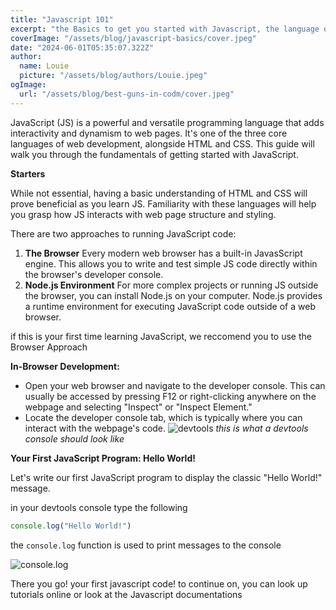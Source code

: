 ```yaml
---
title: "Javascript 101"
excerpt: "the Basics to get you started with Javascript, the language of the browser"
coverImage: "/assets/blog/javascript-basics/cover.jpeg"
date: "2024-06-01T05:35:07.322Z"
author:
  name: Louie
  picture: "/assets/blog/authors/Louie.jpeg"
ogImage:
  url: "/assets/blog/best-guns-in-codm/cover.jpeg"
---
```


JavaScript (JS) is a powerful and versatile programming language that adds interactivity and dynamism to web pages. It's one of the three core languages of web development, alongside HTML and CSS. This guide will walk you through the fundamentals of getting started with JavaScript.

**Starters**

While not essential, having a basic understanding of HTML and CSS will prove beneficial as you learn JS. Familiarity with these languages will help you grasp how JS interacts with web page structure and styling.

There are two approaches to running JavaScript code:
1. **The Browser**
  Every modern web browser has a built-in JavasScript engine. This allows you to write and test simple JS code directly within the browser's developer console.
2. **Node.js Environment**
  For more complex projects or running JS outside the browser, you can install Node.js on your computer. Node.js provides a runtime environment for executing JavaScript code outside of a web browser.

if this is your first time learning JavaScript, we reccomend you to use the Browser Approach

**In-Browser Development:**
- Open your web browser and navigate to the developer console. This can usually be accessed by pressing F12 or right-clicking anywhere on the webpage and selecting "Inspect" or "Inspect Element."
- Locate the developer console tab, which is typically where you can interact with the webpage's code.
![devtools](/assets/blog/javascript-basics/console.jpeg)
_this is what a devtools console should look like_

**Your First JavaScript Program: Hello World!**

Let's write our first JavaScript program to display the classic "Hello World!" message.

in your devtools console type the following

```js
console.log("Hello World!")
```
the `console.log` function is used to print messages to the console

![console.log](/assets/blog/javascript-basics/log.jpeg)

There you go! your first javascript code!
to continue on, you can look up tutorials online or look at the Javascript documentations